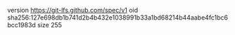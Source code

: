 version https://git-lfs.github.com/spec/v1
oid sha256:127e698db1b741d2b4b432e1038991b33a1bd68214b44aabe4fc1bc6bcc1983d
size 255
